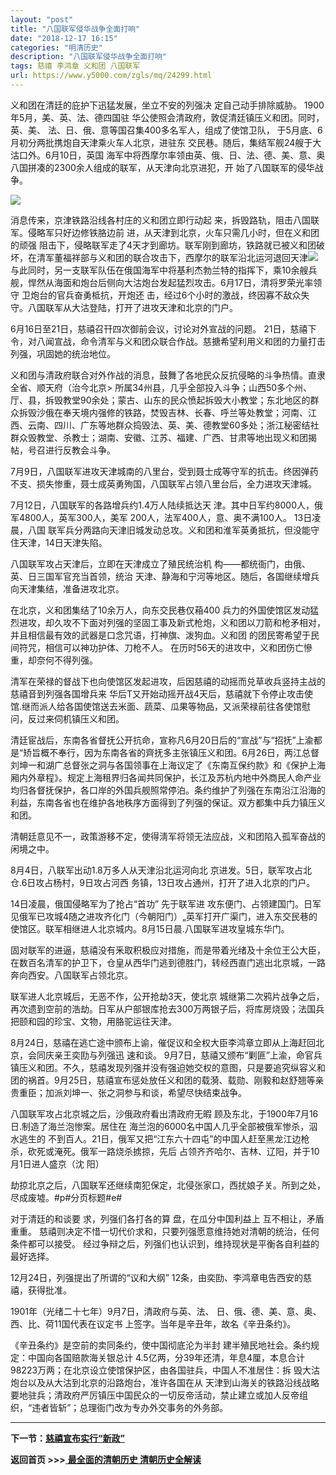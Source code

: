 ```yaml
---
layout: "post"
title: "八国联军侵华战争全面打响"
date: "2018-12-17 16:15"
categories: "明清历史"
description: "八国联军侵华战争全面打响"
tags: 慈禧 李鸿章 义和团 八国联军
url: https://www.y5000.com/zgls/mq/24299.html
---
```






义和团在清廷的庇护下迅猛发展，坐立不安的列强决 定自己动手排除威胁。 1900年5月，美、英、法、德四国驻
华公使照会清政府，敦促清廷镇压义和团。同时，英、美、 法、日、俄、意等国召集400多名军人，组成了使馆卫队，
于5月底、6月初分两批携炮自天津乘火车人北京，进驻东 交民巷。随后，集结军舰24艘于大沽口外。6月10日，英国
海军中将西摩尔率领由英、俄、日、法、德、美、意、奥 八国拼凑的2300余人组成的联军，从天津向北京进犯，开 始了八国联军的侵华战争。

![](https://img.y5000.com/uploads/allimg/170725/8-1FH51A603222.jpg)

消息传来，京津铁路沿线各村庄的义和团立即行动起 来，拆毁路轨，阻击八国联军。侵略军只好边修铁胳边前 进，从天津到北京，火车只需几小时，但在义和团的顽强
阻击下，侵略联军走了4天才到廊坊。联军刚到廊坊，铁路就已被义和团破坏，在清军董福祥部与义和团的联合攻击下，西摩尔的联军沿北运河退回天津![](https://img.y5000.comfile:///C:%5CUsers%5CADMINI~1%5CAppData%5CLocal%5CTemp%5Cksohtml%5Cwps4E5A.tmp.png)与此同时，另一支联军队伍在俄国海军中将基利杰勃兰特的指挥下，乘10余艘兵舰，悍然从海面和炮台后侧向大沽炮台发起猛烈攻击。6月17日，清将罗荣光率领守
卫炮台的官兵奋勇柢抗，开炮还 击，经过6个小时的激战，终因寡不敌众失守。八国联军从大沽登陆，打开了进攻天津和北京的门户。

6月16日至21日，慈禧召幵四次御前会议，讨论对外宣战的问题。
21日，慈禧下令，对八闻宣战，命令清军与义和团众联合作战。慈搪希望利用义和团的力量打击列强，巩固她的统治地位。

义和团与清政府联合对外作战的消息，鼓舞了各地民众反抗侵略的斗争热情。直隶全省、顺天府（治今北京>
所属34州县，几乎全部投入斗争；山西50多个州、厅、县，拆毁教堂90余处；蒙古、山东的民众愤起拆毁大小教堂；东北地区的群众拆毁沙俄在奉天境内强修的铁路，焚毁吉林、长春、呼兰等处教堂；河南、江西、云南、四川、广东等地群众捣毁法、英、美、德教堂60多处；浙江秘密结社群众毁教堂、杀教士；湖南、安徽、江苏、福建、广西、甘肃等地出现义和团揭帖，号召进行反教会斗争。

7月9日，八国联军进攻天津城南的八里台，受到聂士成等守军的抗击。终因弹药不支、损失惨重，聂士成英勇殉国，八国联军占领八里台后，全力进攻天津城。

7月12日，八国联军的各路增兵约1.4万人陆续抵达天 津。其中日军约8000人，俄军4800人，英军300人，美军
200人，法军400人，意、奥不满100人。 13日凌晨，八国 联军兵分两路向天津旧城发动总攻。义和团和淮军英勇抵抗，但没能守住天津，14日天津失陷。

八国联军攻占天津后，立即在天津成立了殖民统治机 构——都统衙门，由俄、英、日三国军官充当首领，统治
天津、静海和宁河等地区。随后，各国继续增兵向天津集结，准备进攻北京。

在北京，义和团集结了10余万人，向东交民巷仅葙400
兵力的外国使馆区发动猛烈进攻，却久攻不下面对列强的坚固工事及新式枪炮，义和团以刀箭和枪矛相对，并且相信最有效的武器是口念咒语，打神旗、泼狗血。义和团
的团民寄希望于民间符咒，相信可以神功护体、刀枪不人。 在历时56天的进攻中，义和团伤亡慘重，却奈何不得列强。

清军在荣禄的督战下也向使馆区发起进攻，后因慈禧的动摇而兑草收兵竖持主战的慈禧音到列强各国增兵来 华后T又开始动摇开战4天后，慈禧就下令停止攻击使
馆.继而派人给各国使馆送去米面、蔬菜、瓜果等物品，又派荣禄前往各使馆慰问，反过来伺机镇压义和团。

清廷宦战后，东南各省督抚公开抗命，宣称凡6月20日后的“宣战”与“招抚”上渝都是“矫旨概不奉行，因为东南各省的齊抚多主张镇压义和团。6月26日，两江总督
刘坤一和湖广总督张之洞与各国领事在上海议定了《东南互保约款》和《保护上海厢内外章程》。规定上海租界归各闻共同保护，长江及苏杭内地中外商民人命产业均归各督抚保护，各口岸的外国兵舰照常停泊。条约维护了列强在东南沿江沿海的利益，东南各省也在维护各地秩序方面得到了列强的保证。双方都集中兵力镇压义和团。

清朝廷意见不一，政策游移不定，使得淸军将领无法应战，义和团陷入孤军奋战的闲境之中。

8月4日，八联军出动1.8万多人从天津沿北运河向北 京进发。5日，联军攻占北仓.6日攻占杨村，9日攻占河西 务镇，13日攻占通州，打开了进入北京的门户。

14日凌晨，俄国侵略军为了抢占“首功” 先于联军进
攻东便门、占领建国门。日军见俄军已攻城4随之进攻齐化门（今朝阳门）„英军打开广渠门，进入东交民巷的使馆区。联军相继进人北京城内。8月15日晨.八国联军进攻皇城东华门。

固对联军的进逼，慈禧没有釆取积极应对措施，而是带着光绪及十余位王公大臣，在数百名清军的护卫下，仓皇从西华门逃到德胜门，转经西直门逃出北京城，一路奔向西安。八国联军占领北京。

联军进人北京城后，无恶不作，公开抢劫3天，使北京
城继第二次鸦片战争之后，再次遗到空前的浩劫。日军从户部银库抢去300万两银子后，将库房烧毁；法国兵把颐和园的珍宝、文物，用胳驼运往天津。

8月24日，慈禧在逃亡途中颁布上谕，催促议和全权大臣李鸿章立即从上海赶回北京，会同庆亲王奕劻与列强迅 速和谈。
9月7日，慈禧又颁布“剿匪”上渝，命官兵镇压义和团。不久，慈禧发现列强并没有强迫她交权的意图，只是要追究纵容义和团的祸首。9月25日，慈禧宣布惩处放任义和团的载漪、载勋、刚毅和赵舒翘等亲贵重臣；加派刘坤一、张之洞参与和谈，希望尽快结束战争。

八国联军攻占北京城之后，沙俄政府看出清政府无暇 顾及东北，于1900年7月16日.制造了海兰泡惨案。居住在
海兰泡的6000名中国人几乎全部被俄军惨杀，泅水逃生的
不到百人。21日，俄军又把“江东六十四屯”的中国人赶至黑龙江边枪杀，砍死或淹死。俄军一路烧杀掳掠，先后 占领齐齐哈尔、吉林、辽阳，并于10月1日进人盛京（沈
阳）

劫掠北京之后，八国联军还继续南犯保定，北侵张家口，西扰娘子关。所到之处，尽成废墟。#p#分页标题#e#

对于清廷的和谈要 求，列强们各打各的算 盘，在瓜分中国利益上 互不相让，矛盾重重。
慈禧则决定不惜一切代价求和，只要列强愿意维持她对清朝的统治，任何条件都可以接受。 经过争辩之后，列强们也认识到，维持现状是平衡各自利益的最好选择。

12月24日，列强提出了所谓的“议和大纲” 12条，由奕劻、李鸿章电告西安的慈禧，获得批准。

1901年（光绪二十七年）9月7日，清政府与英、法、 日、俄、德、美、意、奥、西、比、荷11国代表在议定书 上签字。当年是辛丑年，故名《辛丑条约》。

《辛丑条约》是空前的卖同条约，使中国彻底沦为半封 建半殖民地社会。条约规定：中国向各国赔款海关银总计
4.5亿两，分39年还清，年息4厘，本息合计98223万两；在北京设立使馆保护区，由各国驻兵，中国人不准居住：拆
毁大沽炮台以及从大沽到北京的沿路炮台，准许各国在从
天津到山海关的铁路沿线战略要地驻兵；清政府严厉镇压中国民众的一切反帝活动，禁止建立或加人反帝组织，“违者皆斩”；总理衙门改为专办外交事务的外务部。

* * *

**下一节：[慈禧宣布实行“新政”](https://www.y5000.com/zgls/mq/24308.html)**

**返回首页 >>>**[ **最全面的清朝历史 清朝历史全解读**](https://www.y5000.com/zgls/mq/24329.html)
